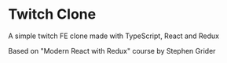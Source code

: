 # Twitch Clone

A simple twitch FE clone made with TypeScript, React and Redux

Based on "Modern React with Redux" course by Stephen Grider
